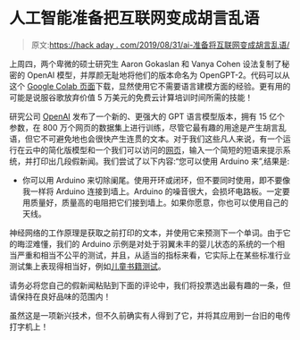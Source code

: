 # 人工智能准备把互联网变成胡言乱语

> 原文:[https://hack aday . com/2019/08/31/ai-准备将互联网变成胡言乱语/](https://hackaday.com/2019/08/31/ai-poised-to-turn-the-internet-into-gibberish/)

上周四，两个卑微的硕士研究生 Aaron Gokaslan 和 Vanya Cohen 设法复制了秘密的 OpenAI 模型，并厚颜无耻地将他们的版本命名为 OpenGPT-2。代码可以从这个 [Google Colab 页面](https://colab.research.google.com/drive/1esbpDOorf7DQJV8GXWON24c-EQrSKOit#forceEdit=true&offline=true&sandboxMode=true)下载，显然使用它不需要语言建模方面的经验。更有用的可能是说服谷歌放弃价值 5 万美元的免费云计算培训时间所需的技能！

研究公司 [OpenAI](https://openai.com/) 发布了一个新的、更强大的 GPT 语言模型版本，拥有 15 亿个参数，在 800 万个网页的数据集上进行训练，尽管它最有趣的用途是产生胡言乱语，但它不可避免地也会很快产生连贯的文本。对于我们这些凡人来说，有一个运行在云中的简化版模型和一个我们可以访问的[网页](https://talktotransformer.com/)，输入一个简短的短语来提示系统，并打印出几段假新闻。我们尝试了以下内容:“您可以使用 Arduino 来”,结果是:

*   你可以用 Arduino 来切除阑尾。使用开环或闭环，但不要同时使用，即不要像我一样将 Arduino 连接到墙上。Arduino 的噪音很大，会损坏电路板。一定要用质量好，质量高的电阻把它们接到墙上。如果你愿意，你也可以使用自己的天线。

神经网络的工作原理是获取之前打印的文本，并使用它来预测下一个单词。由于它的晦涩难懂，我们的 Arduino 示例是对处于羽翼未丰的婴儿状态的系统的一个相当严重和相当不公平的测试，并且，从适当的指标来看，它实际上在某些标准行业测试集上表现得相当好，例如[儿童书籍测试](https://uclmr.github.io/ai4exams/data.html)。

请务必将您自己的假新闻粘贴到下面的评论中，我们将投票选出最有趣的一条，但请保持在良好品味的范围内！

虽然这是一项新兴技术，但不久前确实有人得到了它，并将其应用到一台旧的电传打字机上！